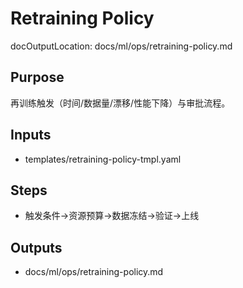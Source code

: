 # Retraining Policy

docOutputLocation: docs/ml/ops/retraining-policy.md

## Purpose

再训练触发（时间/数据量/漂移/性能下降）与审批流程。

## Inputs

- templates/retraining-policy-tmpl.yaml

## Steps

- 触发条件→资源预算→数据冻结→验证→上线

## Outputs

- docs/ml/ops/retraining-policy.md
